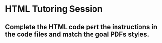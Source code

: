 # HTML Tutoring Session
## Complete the HTML code pert the instructions in the code files and match the goal PDFs styles.
